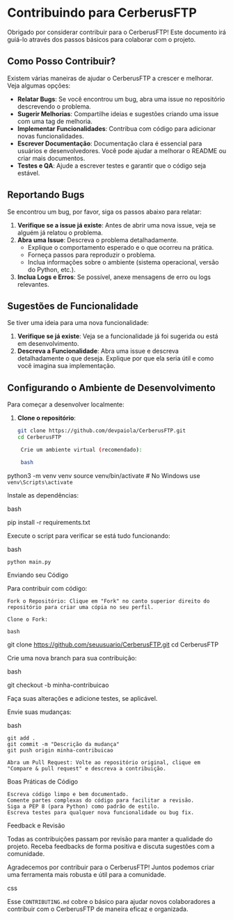 # Contribuindo para CerberusFTP

Obrigado por considerar contribuir para o CerberusFTP! Este documento irá guiá-lo através dos passos básicos para colaborar com o projeto.

## Como Posso Contribuir?

Existem várias maneiras de ajudar o CerberusFTP a crescer e melhorar. Veja algumas opções:

- **Relatar Bugs**: Se você encontrou um bug, abra uma issue no repositório descrevendo o problema.
- **Sugerir Melhorias**: Compartilhe ideias e sugestões criando uma issue com uma tag de melhoria.
- **Implementar Funcionalidades**: Contribua com código para adicionar novas funcionalidades.
- **Escrever Documentação**: Documentação clara é essencial para usuários e desenvolvedores. Você pode ajudar a melhorar o README ou criar mais documentos.
- **Testes e QA**: Ajude a escrever testes e garantir que o código seja estável.

## Reportando Bugs

Se encontrou um bug, por favor, siga os passos abaixo para relatar:

1. **Verifique se a issue já existe**: Antes de abrir uma nova issue, veja se alguém já relatou o problema.
2. **Abra uma Issue**: Descreva o problema detalhadamente.
   - Explique o comportamento esperado e o que ocorreu na prática.
   - Forneça passos para reproduzir o problema.
   - Inclua informações sobre o ambiente (sistema operacional, versão do Python, etc.).
3. **Inclua Logs e Erros**: Se possível, anexe mensagens de erro ou logs relevantes.

## Sugestões de Funcionalidade

Se tiver uma ideia para uma nova funcionalidade:

1. **Verifique se já existe**: Veja se a funcionalidade já foi sugerida ou está em desenvolvimento.
2. **Descreva a Funcionalidade**: Abra uma issue e descreva detalhadamente o que deseja. Explique por que ela seria útil e como você imagina sua implementação.

## Configurando o Ambiente de Desenvolvimento

Para começar a desenvolver localmente:

1. **Clone o repositório**:

   ```bash
   git clone https://github.com/devpaiola/CerberusFTP.git
   cd CerberusFTP

    Crie um ambiente virtual (recomendado):

    bash

python3 -m venv venv
source venv/bin/activate  # No Windows use `venv\Scripts\activate`

Instale as dependências:

bash

pip install -r requirements.txt

Execute o script para verificar se está tudo funcionando:

bash

    python main.py

Enviando seu Código

Para contribuir com código:

    Fork o Repositório: Clique em "Fork" no canto superior direito do repositório para criar uma cópia no seu perfil.

    Clone o Fork:

    bash

git clone https://github.com/seuusuario/CerberusFTP.git
cd CerberusFTP

Crie uma nova branch para sua contribuição:

bash

git checkout -b minha-contribuicao

Faça suas alterações e adicione testes, se aplicável.

Envie suas mudanças:

bash

    git add .
    git commit -m "Descrição da mudança"
    git push origin minha-contribuicao

    Abra um Pull Request: Volte ao repositório original, clique em "Compare & pull request" e descreva a contribuição.

Boas Práticas de Código

    Escreva código limpo e bem documentado.
    Comente partes complexas do código para facilitar a revisão.
    Siga a PEP 8 (para Python) como padrão de estilo.
    Escreva testes para qualquer nova funcionalidade ou bug fix.

Feedback e Revisão

Todas as contribuições passam por revisão para manter a qualidade do projeto. Receba feedbacks de forma positiva e discuta sugestões com a comunidade.

Agradecemos por contribuir para o CerberusFTP! Juntos podemos criar uma ferramenta mais robusta e útil para a comunidade.

css


Esse `CONTRIBUTING.md` cobre o básico para ajudar novos colaboradores a contribuir com o CerberusFTP de maneira eficaz e organizada.
